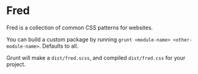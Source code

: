 # Fred

Fred is a collection of common CSS patterns for websites.

You can build a custom package by running `grunt <module-name> <other-module-name>`. Defaults to all.

Grunt will make a `dist/fred.scss`, and compiled `dist/fred.css` for your project.

